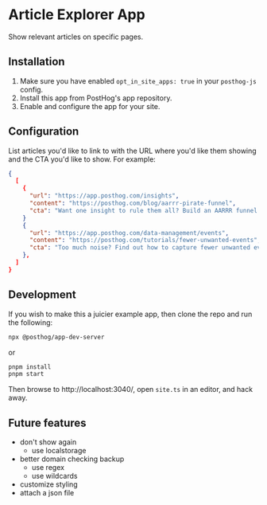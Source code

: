# Article Explorer App

Show relevant articles on specific pages.

## Installation

1. Make sure you have enabled `opt_in_site_apps: true` in your `posthog-js` config.
2. Install this app from PostHog's app repository.
3. Enable and configure the app for your site.

## Configuration

List articles you'd like to link to with the URL where you'd like them showing and the CTA you'd like to show. For example:
```json
{
  [
    {
      "url": "https://app.posthog.com/insights",
      "content": "https://posthog.com/blog/aarrr-pirate-funnel",
      "cta": "Want one insight to rule them all? Build an AARRR funnel."
    }
    {
      "url": "https://app.posthog.com/data-management/events",
      "content": "https://posthog.com/tutorials/fewer-unwanted-events",
      "cta": "Too much noise? Find out how to capture fewer unwanted events."
    },
  ]
}
```

## Development

If you wish to make this a juicier example app, then clone the repo and run the following:
```bash
npx @posthog/app-dev-server
```
or
```bash
pnpm install
pnpm start
```
Then browse to http://localhost:3040/, open `site.ts` in an editor, and hack away.


## Future features

- don't show again
  - use localstorage
- better domain checking backup
  - use regex
  - use wildcards
- customize styling
- attach a json file